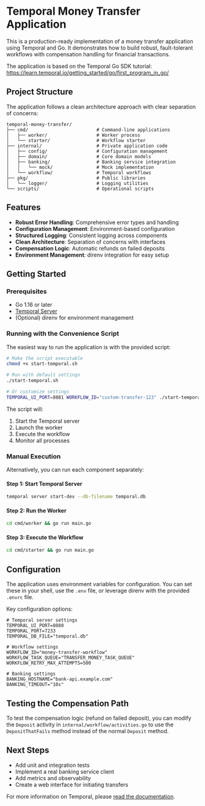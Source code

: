 # Temporal Money Transfer Application

This is a production-ready implementation of a money transfer application using Temporal and Go. It demonstrates how to build robust, fault-tolerant workflows with compensation handling for financial transactions.

The application is based on the Temporal Go SDK tutorial: https://learn.temporal.io/getting_started/go/first_program_in_go/

## Project Structure

The application follows a clean architecture approach with clear separation of concerns:

```
temporal-money-transfer/
├── cmd/                         # Command-line applications
│   ├── worker/                  # Worker process
│   └── starter/                 # Workflow starter
├── internal/                    # Private application code
│   ├── config/                  # Configuration management
│   ├── domain/                  # Core domain models
│   ├── banking/                 # Banking service integration
│   │   └── mock/                # Mock implementation
│   └── workflow/                # Temporal workflows
├── pkg/                         # Public libraries
│   └── logger/                  # Logging utilities
└── scripts/                     # Operational scripts
```

## Features

- **Robust Error Handling**: Comprehensive error types and handling
- **Configuration Management**: Environment-based configuration
- **Structured Logging**: Consistent logging across components
- **Clean Architecture**: Separation of concerns with interfaces
- **Compensation Logic**: Automatic refunds on failed deposits
- **Environment Management**: direnv integration for easy setup

## Getting Started

### Prerequisites

- Go 1.16 or later
- [Temporal Server](https://docs.temporal.io/docs/server/quick-install/)
- (Optional) direnv for environment management

### Running with the Convenience Script

The easiest way to run the application is with the provided script:

```bash
# Make the script executable
chmod +x start-temporal.sh

# Run with default settings
./start-temporal.sh

# Or customize settings
TEMPORAL_UI_PORT=8081 WORKFLOW_ID="custom-transfer-123" ./start-temporal.sh
```

The script will:
1. Start the Temporal server
2. Launch the worker
3. Execute the workflow
4. Monitor all processes

### Manual Execution

Alternatively, you can run each component separately:

#### Step 1: Start Temporal Server

```bash
temporal server start-dev --db-filename temporal.db
```

#### Step 2: Run the Worker

```bash
cd cmd/worker && go run main.go
```

#### Step 3: Execute the Workflow

```bash
cd cmd/starter && go run main.go
```

## Configuration

The application uses environment variables for configuration. You can set these in your shell, use the `.env` file, or leverage direnv with the provided `.envrc` file.

Key configuration options:

```
# Temporal server settings
TEMPORAL_UI_PORT=8080
TEMPORAL_PORT=7233
TEMPORAL_DB_FILE="temporal.db"

# Workflow settings
WORKFLOW_ID="money-transfer-workflow"
WORKFLOW_TASK_QUEUE="TRANSFER_MONEY_TASK_QUEUE"
WORKFLOW_RETRY_MAX_ATTEMPTS=500

# Banking settings
BANKING_HOSTNAME="bank-api.example.com"
BANKING_TIMEOUT="10s"
```

## Testing the Compensation Path

To test the compensation logic (refund on failed deposit), you can modify the `Deposit` activity in `internal/workflow/activities.go` to use the `DepositThatFails` method instead of the normal `Deposit` method.

## Next Steps

- Add unit and integration tests
- Implement a real banking service client
- Add metrics and observability
- Create a web interface for initiating transfers

For more information on Temporal, please [read the documentation](https://docs.temporal.io/).
